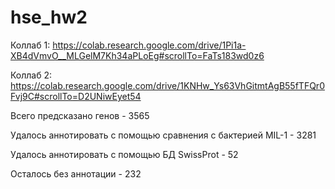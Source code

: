 # hse_hw2
Коллаб 1: https://colab.research.google.com/drive/1Pi1a-XB4dVmvO__MLGelM7Kh34aPLoEg#scrollTo=FaTs183wd0z6

Коллаб 2: https://colab.research.google.com/drive/1KNHw_Ys63VhGitmtAgB55fTFQr0Fvj9C#scrollTo=D2UNiwEyet54

Всего предсказано генов - 3565

Удалось аннотировать с помощью сравнения с бактерией MIL-1 - 3281

Удалось аннотировать с помощью БД SwissProt - 52

Осталось без аннотации - 232

